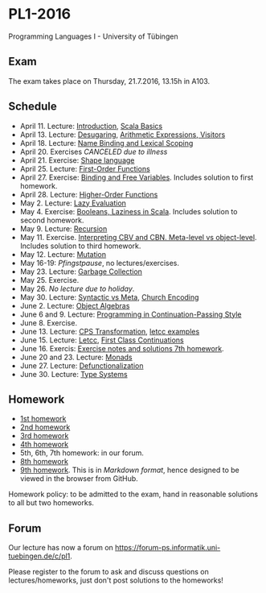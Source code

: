 PL1-2016
========

Programming Languages I - University of Tübingen

Exam
----
The exam takes place on Thursday, 21.7.2016, 13.15h in A103.

Schedule
--------

 * April 11. Lecture: [Introduction](lecturenotes/01-intro.scala), [Scala Basics](lecturenotes/02-scala-basics.scala)
 * April 13. Lecture: [Desugaring](lecturenotes/03-desugaring.scala), [Arithmetic Expressions, Visitors](lecturenotes/04-ae.scala)
 * April 18. Lecture: [Name Binding and Lexical Scoping](lecturenotes/05-wae.scala)
 * April 20. Exercises *CANCELED due to illness*
 * April 21. Exercise: [Shape language](exercises/01Forms.scala)
 * April 25. Lecture: [First-Order Functions](lecturenotes/06-f1wae.scala)
 * April 27. Exercise: [Binding and Free Variables](exercises/01HwSolution.scala). Includes solution to first homework.
 * April 28. Lecture: [Higher-Order Functions](lecturenotes/07-fae.scala) 
 * May 2. Lecture: [Lazy Evaluation](lecturenotes/08-lcfae.scala)
 * May 4. Exercise: [Booleans, Laziness in Scala](exercises/02ExHwSolution.scala). Includes solution to second homework.
 * May 9. Lecture: [Recursion](lecturenotes/09-rcfae.scala)
 * May 11. Exercise. [Interpreting CBV and CBN. Meta-level vs object-level](exercises/03ExHwSolution.scala). Includes solution to third homework.
 * May 12. Lecture: [Mutation](lecturenotes/10-bcfae.scala)
 * May 16-19: *Pfingstpause*, no lectures/exercises.
 * May 23. Lecture: [Garbage Collection](lecturenotes/11-gc.scala)
 * May 25. Exercise.
 * May 26. *No lecture due to holiday*.
 * May 30. Lecture: [Syntactic vs Meta](lecturenotes/12-syntacticvsmeta.scala), [Church Encoding](lecturenotes/13-churchencoding.scala)
 * June 2. Lecture: [Object Algebras](lecturenotes/14-objectalgebras.scala)
 * June 6 and 9. Lecture: [Programming in Continuation-Passing Style](lecturenotes/15-continuations-1.scala)
 * June 8. Exercise.
 * June 13. Lecture: [CPS Transformation](lecturenotes/16-continuations-2.scala), [letcc examples](lecturenotes/17-letcc-examples.rkt)
 * June 15. Lecture: [Letcc](lecturenotes/17-letcc-examples.rkt), [First Class Continuations](lecturenotes/18-firstclasscontinuations.scala)
 * June 16. Exercis: [Exercise notes and solutions 7th homework](exercises/07ExHwSolution.scala).
 * June 20 and 23. Lecture: [Monads](lecturenotes/19-monads.scala)
 * June 27. Lecture: [Defunctionalization](lecturenotes/20-defunctionalization.scala)
 * June 30. Lecture: [Type Systems](lecturenotes/21-typesystems.scala)


Homework
--------

 * [1st homework](exercises/01Hw.scala)
 * [2nd homework](exercises/02Hw.scala)
 * [3rd homework](exercises/03Hw.scala)
 * [4th homework](exercises/04Hw.scala)
 * 5th, 6th, 7th homework: in our forum.
 * [8th homework](exercises/08Hw.scala)
 * [9th homework](exercises/09Hw.md). This is in *Markdown format*, hence
   designed to be viewed in the browser from GitHub.

Homework policy: to be admitted to the exam, hand in reasonable solutions to all but two homeworks.

Forum
-----

Our lecture has now a forum on https://forum-ps.informatik.uni-tuebingen.de/c/pl1.

Please register to the forum to ask and discuss questions on lectures/homeworks,
just don't post solutions to the homeworks!
